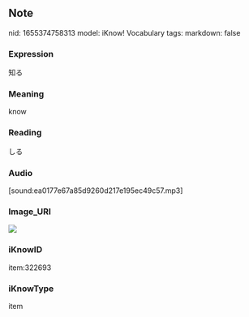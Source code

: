 ## Note
nid: 1655374758313
model: iKnow! Vocabulary
tags: 
markdown: false

### Expression
知る

### Meaning
know

### Reading
しる

### Audio
[sound:ea0177e67a85d9260d217e195ec49c57.mp3]

### Image_URI
<img src="fd50aece8dbb53338bde34fa725a96eb.jpg">

### iKnowID
item:322693

### iKnowType
item
